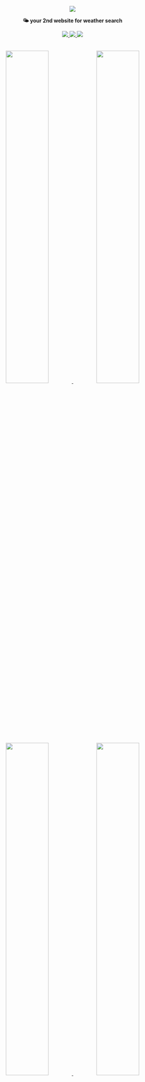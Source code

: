<p align="center">
    <img src="src/assets/climate-check-poster.png">
</p>

<p align="center">
    <strong>🌤 your 2nd website for weather search</strong>
</p>
<p align="center">
    <a href="https://github.com/aminoxix/ClimateCheck/graphs/contributors">
        <img src="https://img.shields.io/github/contributors/aminoxix/ClimateCheck?style=flat-square">
    </a>
    <a href="https://github.com/aminoxix/ClimateCheck/issues">
        <img src="https://img.shields.io/github/issues-raw/aminoxix/ClimateCheck?label=issues&style=flat-square">
    </a>
    <a href="https://github.com/aminoxix/ClimateCheck/commits/main">
        <img src="https://img.shields.io/github/last-commit/aminoxix/ClimateCheck.svg?style=flat-square">
    </a>
    <br />
    <br />
    <br />
    <a href="https://climatecheck.vercel.app">
        <img width="48%" src="https://user-images.githubusercontent.com/75872316/215411879-596a6bfa-a33c-4a45-acdf-6639cf68ecff.png"> <img width="48%" src="https://user-images.githubusercontent.com/75872316/215411937-9b0a17a1-19fc-4798-9269-7b0592f4548b.png">
        <img width="48%" src="https://user-images.githubusercontent.com/75872316/215412057-049ffb93-a4ac-41d7-9e42-e7ac7e362d72.png"> <img width="48%" src="https://user-images.githubusercontent.com/75872316/215412087-49cf8804-a4e2-45cf-b3dc-b7d8f26d19ef.png">
    </a>
</p>
<br />

# ⚡️ Contribution Guidelines

Wanna contribute to our project, but don't know how to start? Check out our [**contributing guidelines**](https://github.com/aminoxix/ClimateCheck/blob/main/CONTRIBUTING.md) for how to make your first contribution here.

<br />

## 🏗 Project Architecture

```
 📦 ClimateCheck
 ┣ 📂 public
 ┃ ┗ 🖼 vite.svg
 ┣ 📂 node_modules
 ┣ 📂 src
 ┃ ┣ 📂 assets
 ┃ ┃ ┗ 🖼 posters
 ┃ ┣ 📂 components
 ┃ ┃ ┣ 📜 NavBar.jsx
 ┃ ┃ ┣ 📜 SearchBar.jsx
 ┃ ┃ ┣ 📜 CityData.jsx (parent: shared data component)
 ┃ ┃ ┣ 📜 CityInfoCard.jsx (child: shared data component)
 ┃ ┃ ┗ 📜 Footer.jsx
 ┃ ┣ 📂 context
 ┃ ┃ ┣ 📜 CityHistoryContext.jsx
 ┃ ┃ ┗ 📜 DarkModeContext.jsx
 ┃ ┣ 📂 libs
 ┃ ┃ ┗ 📜 weather.util.js (openweathermap API fetcher)
 ┃ ┣ 📂 pages
 ┃ ┃ ┣ 📜 CheckYourLocation.page.jsx
 ┃ ┃ ┗ 📜 Home.page.jsx
 ┃ ┗ 📜 main.jsx 
 ┣ 📜 .gitignore
 ┣ 📜 .env (refer `.env.example`)
 ┣ 📜 index.html
 ┣ 📜 pnpm-lock.yaml
 ┣ 📜 package.json
 ┣ 📜 vercel.json (deployment only)
 ┗ 📜 vite.config.js
 ```

<br />

## 📰 License

> The **climate check** project is released under the [MIT license](https://github.com/aminoxix/ClimateCheck/blob/main/LICENSE). <br> Developed &amp; maintained by `aminos`. Copyright 2023 © aminos.
